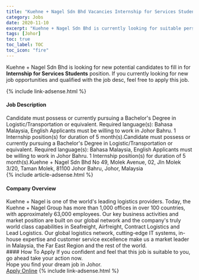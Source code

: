 ```yaml
---
title: "Kuehne + Nagel Sdn Bhd Vacancies Internship for Services Students" 
category: Jobs 
date: 2020-11-10 
excerpt: "Kuehne + Nagel Sdn Bhd is currently looking for suitable person to fill in the Internship for Services Students which positioned at Johor" 
tags: [Johor] 
toc: true 
toc_label: TOC 
toc_icon: "fire" 
--- 
```


<p>Kuehne + Nagel Sdn Bhd is looking for new potential candidates to fill in for <b>Internship for Services Students</b> position. If you currently looking for new job opportunities and qualified with the job desc, feel free to apply this job.
</p>{% include link-adsense.html %} 
<div><div><div><h4>Job Description</h4></div></div><div><div><span><div>Candidate must possess or currently pursuing a Bachelor's Degree in Logistic/Transportation or equivalent.
Required language(s): Bahasa Malaysia, English
Applicants must be willing to work in Johor Bahru.
1  Internship position(s) for duration of 5 month(s).Candidate must possess or currently pursuing a Bachelor's Degree in Logistic/Transportation or equivalent.
Required language(s): Bahasa Malaysia, English
Applicants must be willing to work in Johor Bahru.
1  Internship position(s) for duration of 5 month(s).Kuehne + Nagel Sdn Bhd
No 49, Molek Avenue, 
02, Jln Molek 3/20, Taman Molek, 
81100 Johor Bahru, Johor, 
Malaysia</div></span></div></div></div> 
{% include article-adsense.html %} 
<div><div><div><h4>Company Overview</h4></div></div><div><div><span><div>Kuehne + Nagel is one of the world's leading logistics providers. Today, the Kuehne + Nagel Group has more than 1,000 offices in over 100 countries, with approximately 63,000 employees. Our key business activities and market position are built on our global network and the company's truly world class capabilities in Seafreight, Airfreight, Contract Logistics and Lead Logistics. Our global logistics network, cutting-edge IT systems, in-house expertise and customer service excellence make us a market leader in Malaysia, the Far East Region and the rest of the world.</div></span></div></div></div> 
#### How To Apply 
If you confident and feel that this job is suitable to you, go ahead take your action now. <br/> 
Hope you find your dream job in Johor. <br/> 
<a href="https://www.jobstreet.com.my/en/job/internship-for-services-students-4421261?jobId=jobstreet-my-job-4421261&sectionRank=23&token=0~e1763bbb-cae1-4c9e-8bbe-3424b95a3c75&fr=SRP%20View%20In%20New%20Ta" class="btn btn--info" target="_blank" rel="nofollow noopenner">Apply Online</a> 
{% include link-adsense.html %} 